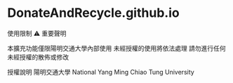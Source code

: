 # DonateAndRecycle.github.io

使用限制
⚠️ 重要聲明

本擴充功能僅限陽明交通大學內部使用
未經授權的使用將依法處理
請勿進行任何未經授權的散佈或修改

授權說明
陽明交通大學 National Yang Ming Chiao Tung University